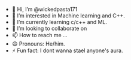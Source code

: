 - 👋 Hi, I’m @wickedpasta171
- 👀 I’m interested in Machine learning and C++.
- 🌱 I’m currently learning c/c++ and ML.
- 💞️ I’m looking to collaborate on 
- 📫 How to reach me ...
- 😄 Pronouns: He/him.
- ⚡ Fun fact: I dont wanna stael anyone's aura.

<!---
wickedpasta171/wickedpasta171 is a ✨ special ✨ repository because its `README.md` (this file) appears on your GitHub profile.
You can click the Preview link to take a look at your changes.
--->
